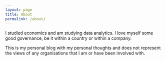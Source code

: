 ```yaml
---
layout: page
title: About
permalink: /about/
---
```


I studied economics and am studying data analytics. I love myself some good governance, be it within a country or within a company.

This is my personal blog with my personal thoughts and does not represent the views of any organisations that I am or have been involved with.